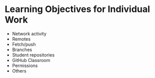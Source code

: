 # Learning Objectives for Individual Work
* Network activity
* Remotes
* Fetch/push
* Branches
* Student repositories
* GitHub Classroom
* Permissions
* Others
